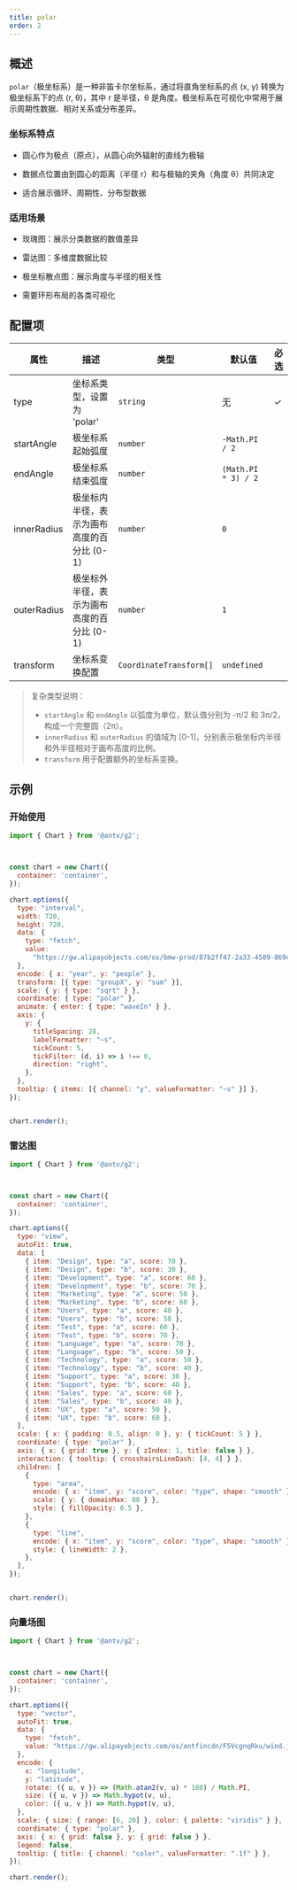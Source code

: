 ```yaml
---
title: polar
order: 2
---
```



## 概述

`polar`（极坐标系）是一种非笛卡尔坐标系，通过将直角坐标系的点 (x, y) 转换为极坐标系下的点 (r, θ)，其中 r 是半径，θ 是角度。极坐标系在可视化中常用于展示周期性数据、相对关系或分布差异。

### 坐标系特点

- 圆心作为极点（原点），从圆心向外辐射的直线为极轴

- 数据点位置由到圆心的距离（半径 r）和与极轴的夹角（角度 θ）共同决定

- 适合展示循环、周期性、分布型数据

### 适用场景

- 玫瑰图：展示分类数据的数值差异

- 雷达图：多维度数据比较

- 极坐标散点图：展示角度与半径的相关性

- 需要环形布局的各类可视化

## 配置项

| 属性        | 描述                                    | 类型        | 默认值              | 必选 |
| ----------- | -------------------------------------- | ----------- | ------------------ | ---- |
| type        | 坐标系类型，设置为 'polar'             | `string`    | 无                 | ✓    |
| startAngle  | 极坐标系起始弧度                       | `number`    | `-Math.PI / 2`     |      |
| endAngle    | 极坐标系结束弧度                       | `number`    | `(Math.PI * 3) / 2`|      |
| innerRadius | 极坐标内半径，表示为画布高度的百分比 (0-1) | `number` | `0`                |      |
| outerRadius | 极坐标外半径，表示为画布高度的百分比 (0-1) | `number` | `1`                |      |
| transform   | 坐标系变换配置                          | `CoordinateTransform[]` | `undefined` |      |

> 复杂类型说明：
> - `startAngle` 和 `endAngle` 以弧度为单位，默认值分别为 -π/2 和 3π/2，构成一个完整圆（2π）。
> - `innerRadius` 和 `outerRadius` 的值域为 [0-1]，分别表示极坐标内半径和外半径相对于画布高度的比例。
> - `transform` 用于配置额外的坐标系变换。

## 示例

### 开始使用


```js | ob { autoMount: true }
import { Chart } from '@antv/g2';



const chart = new Chart({
  container: 'container',
});

chart.options({
  type: "interval",
  width: 720,
  height: 720,
  data: {
    type: "fetch",
    value:
      "https://gw.alipayobjects.com/os/bmw-prod/87b2ff47-2a33-4509-869c-dae4cdd81163.csv",
  },
  encode: { x: "year", y: "people" },
  transform: [{ type: "groupX", y: "sum" }],
  scale: { y: { type: "sqrt" } },
  coordinate: { type: "polar" },
  animate: { enter: { type: "waveIn" } },
  axis: {
    y: {
      titleSpacing: 28,
      labelFormatter: "~s",
      tickCount: 5,
      tickFilter: (d, i) => i !== 0,
      direction: "right",
    },
  },
  tooltip: { items: [{ channel: "y", valueFormatter: "~s" }] },
});


chart.render();
```
### 雷达图

```js | ob { autoMount: true }
import { Chart } from '@antv/g2';



const chart = new Chart({
  container: 'container',
});

chart.options({
  type: "view",
  autoFit: true,
  data: [
    { item: "Design", type: "a", score: 70 },
    { item: "Design", type: "b", score: 30 },
    { item: "Development", type: "a", score: 60 },
    { item: "Development", type: "b", score: 70 },
    { item: "Marketing", type: "a", score: 50 },
    { item: "Marketing", type: "b", score: 60 },
    { item: "Users", type: "a", score: 40 },
    { item: "Users", type: "b", score: 50 },
    { item: "Test", type: "a", score: 60 },
    { item: "Test", type: "b", score: 70 },
    { item: "Language", type: "a", score: 70 },
    { item: "Language", type: "b", score: 50 },
    { item: "Technology", type: "a", score: 50 },
    { item: "Technology", type: "b", score: 40 },
    { item: "Support", type: "a", score: 30 },
    { item: "Support", type: "b", score: 40 },
    { item: "Sales", type: "a", score: 60 },
    { item: "Sales", type: "b", score: 40 },
    { item: "UX", type: "a", score: 50 },
    { item: "UX", type: "b", score: 60 },
  ],
  scale: { x: { padding: 0.5, align: 0 }, y: { tickCount: 5 } },
  coordinate: { type: "polar" },
  axis: { x: { grid: true }, y: { zIndex: 1, title: false } },
  interaction: { tooltip: { crosshairsLineDash: [4, 4] } },
  children: [
    {
      type: "area",
      encode: { x: "item", y: "score", color: "type", shape: "smooth" },
      scale: { y: { domainMax: 80 } },
      style: { fillOpacity: 0.5 },
    },
    {
      type: "line",
      encode: { x: "item", y: "score", color: "type", shape: "smooth" },
      style: { lineWidth: 2 },
    },
  ],
});


chart.render();
```

### 向量场图


```js | ob { autoMount: true }
import { Chart } from '@antv/g2';



const chart = new Chart({
  container: 'container',
});

chart.options({
  type: "vector",
  autoFit: true,
  data: {
    type: "fetch",
    value: "https://gw.alipayobjects.com/os/antfincdn/F5VcgnqRku/wind.json",
  },
  encode: {
    x: "longitude",
    y: "latitude",
    rotate: ({ u, v }) => (Math.atan2(v, u) * 180) / Math.PI,
    size: ({ u, v }) => Math.hypot(v, u),
    color: ({ u, v }) => Math.hypot(v, u),
  },
  scale: { size: { range: [6, 20] }, color: { palette: "viridis" } },
  coordinate: { type: "polar" },
  axis: { x: { grid: false }, y: { grid: false } },
  legend: false,
  tooltip: { title: { channel: "color", valueFormatter: ".1f" } },
});

chart.render();
```